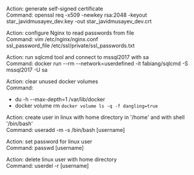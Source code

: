 Action: generate self-signed certificate  
Command: openssl req -x509 -newkey rsa:2048 -keyout star_javidmusayev_dev.key -out star_javidmusayev_dev.crt  

Action: configure Nginx to read passwords from file  
Command: vim /etc/nginx/nginx.conf  
ssl_password_file /etc/ssl/private/ssl_passwords.txt

Action: run sqlcmd tool and connect to mssql2017 with sa  
Command: docker run --rm --network=userdefined -it fabiang/sqlcmd -S mssql2017 -U sa

Action: clear unused docker volumes  
Command:  
- du -h --max-depth=1 /var/lib/docker  
- docker volume rm `docker volume ls -q -f dangling=true`

Action: create user in linux with home directory in '/home' and with shell '/bin/bash'  
Command: useradd -m -s /bin/bash [username]  

Action: set password for linux user  
Command: passwd [username]  

Action: delete linux user with home directory  
Command: userdel -r [username]
